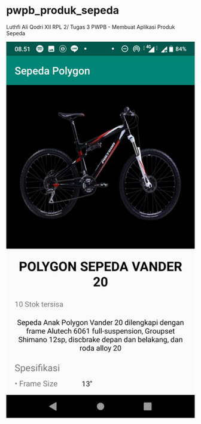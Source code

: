 # pwpb_produk_sepeda
 Luthfi Ali Qodri XII RPL 2/ Tugas 3 PWPB - Membuat Aplikasi Produk Sepeda
 
 ![](./review-tugas4.1.jpg )

